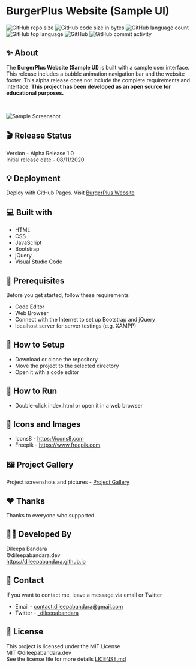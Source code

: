 # BurgerPlus Website (Sample UI)

![GitHub repo size](https://img.shields.io/github/repo-size/dileepabandara/burgerplus_web?color=red&label=repository%20size)
![GitHub code size in bytes](https://img.shields.io/github/languages/code-size/dileepabandara/burgerplus_web?color=red)
![GitHub language count](https://img.shields.io/github/languages/count/dileepabandara/burgerplus_web)
![GitHub top language](https://img.shields.io/github/languages/top/dileepabandara/burgerplus_web)
![GitHub](https://img.shields.io/github/license/dileepabandara/burgerplus_web?color=yellow)
![GitHub commit activity](https://img.shields.io/github/commit-activity/m/dileepabandara/burgerplus_web?color=brightgreen&label=commits)

## ✨ About

The **BurgerPlus Website (Sample UI)** is built with a sample user interface. This release includes a bubble animation navigation bar and the website footer. This alpha release does not include the complete requirements and interface. **This project has been developed as an open source for educational purposes.**

<br>

![Sample Screenshot](https://dileepabandara.github.io/public-images/projects/burgerplus-web-preview.png)

## 🎬 Release Status

Version - Alpha Release 1.0  
Initial release date - 08/11/2020

## 💡 Deployment

Deploy with GitHub Pages. Visit [BurgerPlus Website](https://dileepabandara.github.io/burgerplus_web/)

## 💻 Built with

- HTML
- CSS
- JavaScript
- Bootstrap
- jQuery
- Visual Studio Code

## 📌 Prerequisites

Before you get started, follow these requirements

- Code Editor
- Web Browser
- Connect with the Internet to set up Bootstrap and jQuery
- localhost server for server testings (e.g. XAMPP)

## 🍃 How to Setup

- Download or clone the repository
- Move the project to the selected directory
- Open it with a code editor

## 🚀 How to Run

- Double-click index.html or open it in a web browser

## 📸 Icons and Images

- Icons8 - https://icons8.com
- Freepik - https://www.freepik.com

## 🖼️ Project Gallery

Project screenshots and pictures - [Project Gallery](https://dileepabandara.github.io/project-gallery)

## ❤️ Thanks

Thanks to everyone who supported

## 👨‍💻 Developed By

Dileepa Bandara  
©dileepabandara.dev  
https://dileepabandara.github.io

## 💬 Contact

If you want to contact me, leave a message via email or Twitter

- Email - <contact.dileepabandara@gmail.com>
- Twitter - [_dileepabandara](https://twitter.com/_dileepabandara)

## 📜 License

This project is licensed under the MIT License  
MIT ©dileepabandara.dev  
See the license file for more details [LICENSE.md](https://github.com/dileepabandara/burgerplus_web/blob/main/LICENSE)
